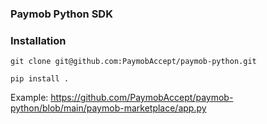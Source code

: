 ### Paymob Python SDK

### Installation 

`git clone git@github.com:PaymobAccept/paymob-python.git`

`pip install .`

Example: https://github.com/PaymobAccept/paymob-python/blob/main/paymob-marketplace/app.py
